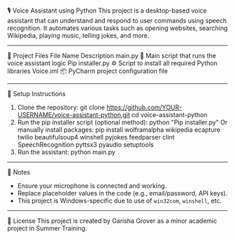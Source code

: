 🎙️ Voice Assistant using Python
This project is a desktop-based voice assistant that can understand and respond to user commands using speech recognition. It automates various tasks such as opening websites, searching Wikipedia, playing music, telling jokes, and more.

---

📁 Project Files
File Name	          	Description
main.py		        🧠 Main script that runs the voice assistant logic
Pip installer.py	⚙️ Script to install all required Python libraries
Voice.iml		      📦 PyCharm project configuration file

---

🔧 Setup Instructions
1. Clone the repository:
git clone https://github.com/YOUR-USERNAME/voice-assistant-python.git
cd voice-assistant-python
2. Run the pip installer script (optional method):
python "Pip installer.py"
Or manually install packages:
pip install wolframalpha wikipedia ecapture twilio beautifulsoup4 winshell pyjokes feedparser clint SpeechRecognition pyttsx3 pyaudio setuptools
3. Run the assistant:
python main.py

---

📝 Notes
- Ensure your microphone is connected and working.
- Replace placeholder values in the code (e.g., email/password, API keys).
- This project is Windows-specific due to use of `win32com`, `winshell`, etc.

---

📜 License
This project is created by Garisha Grover as a minor academic project in Summer Training.
